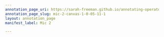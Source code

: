 ```yaml
---
annotation_page_uri: https://sarah-freeman.github.io/annotating-operator/annotations/mic-2-canvas-1-0-05-11-1.json
annotation_page_slug: mic-2-canvas-1-0-05-11-1
layout: annotation_page
manifest_label: Mic 2

---
```

